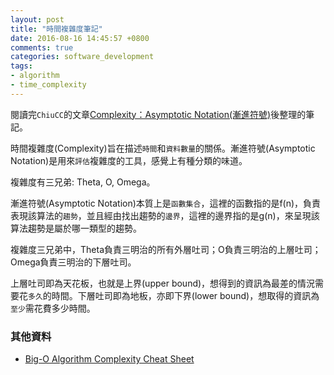 ```yaml
---
layout: post
title: "時間複雜度筆記"
date: 2016-08-16 14:45:57 +0800
comments: true
categories: software_development
tags:
- algorithm
- time_complexity
---
```

閱讀完`ChiuCC`的文章[Complexity：Asymptotic Notation(漸進符號)](http://alrightchiu.github.io/SecondRound/complexityasymptotic-notationjian-jin-fu-hao.html)後整理的筆記。
<!-- more -->

時間複雜度(Complexity)旨在描述`時間`和`資料數量`的關係。漸進符號(Asymptotic Notation)是用來`評估`複雜度的工具，感覺上有種分類的味道。

複雜度有三兄弟: Theta, O, Omega。

漸進符號(Asymptotic Notation)本質上是`函數集合`，這裡的函數指的是f(n)，負責表現該算法的`趨勢`，並且經由找出趨勢的`邊界`，這裡的邊界指的是g(n)，來呈現該算法趨勢是屬於哪一類型的趨勢。

複雜度三兄弟中，Theta負責三明治的所有外層吐司；O負責三明治的上層吐司；Omega負責三明治的下層吐司。

上層吐司即為天花板，也就是上界(upper bound)，想得到的資訊為最差的情況需要花`多久`的時間。下層吐司即為地板，亦即下界(lower bound)，想取得的資訊為`至少`需花費多少時間。

### 其他資料
- [Big-O Algorithm Complexity Cheat Sheet](http://bigocheatsheet.com/)
